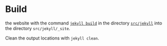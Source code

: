 # Build

the website with the command [`jekyll build`](https://jekyllrb.com/docs/usage/) in the directory [`src/jekyll`](src/jekyll) into the directory `src/jekyll/_site`.

Clean the output locations with `jekyll clean`.
